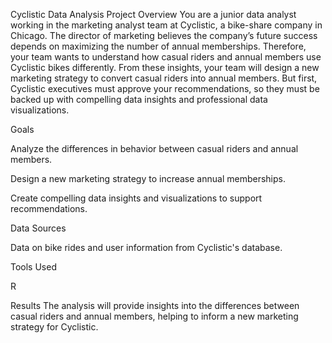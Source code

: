 Cyclistic Data Analysis Project
Overview
You are a junior data analyst working in the marketing analyst team at Cyclistic, a bike-share company in Chicago. The director of marketing believes the company’s future success depends on maximizing the number of annual memberships. Therefore, your team wants to understand how casual riders and annual members use Cyclistic bikes differently. From these insights, your team will design a new marketing strategy to convert casual riders into annual members. But first, Cyclistic executives must approve your recommendations, so they must be backed up with compelling data insights and professional data visualizations.

Goals

Analyze the differences in behavior between casual riders and annual members.

Design a new marketing strategy to increase annual memberships.

Create compelling data insights and visualizations to support recommendations.

Data Sources

Data on bike rides and user information from Cyclistic's database.

Tools Used

R

Results
The analysis will provide insights into the differences between casual riders and annual members, helping to inform a new marketing strategy for Cyclistic.
